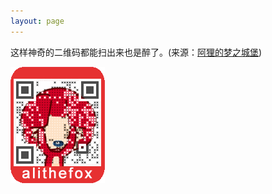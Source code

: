 ```yaml
---
layout: page
---
```


这样神奇的二维码都能扫出来也是醉了。(来源：[阿狸的梦之城堡](http://www.a-li.com.cn/home/))

![](attachments/new_wx.gif)